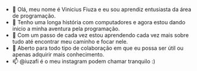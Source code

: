 - 👋 Olá, meu nome é Vinicius Fiuza e eu sou aprendiz entusiasta da área de programação.
- 👀 Tenho uma longa história com computadores e agora estou dando inicio a minha aventura pela programação.
- 🌱 Com um passo de cada vez estou aprendendo cada vez mais sobre tudo até encontrar meu caminho e focar nele. 
- 💞️ Aberto para todo tipo de colaboração em que eu possa ser útil ou apenas adquirir mais conhecimento.
- 📫 @iuzafi é o meu instagram podem chamar tranquilo :)

<!---
Iuzafi/Iuzafi is a ✨ special ✨ repository because its `README.md` (this file) appears on your GitHub profile.
You can click the Preview link to take a look at your changes.
--->

